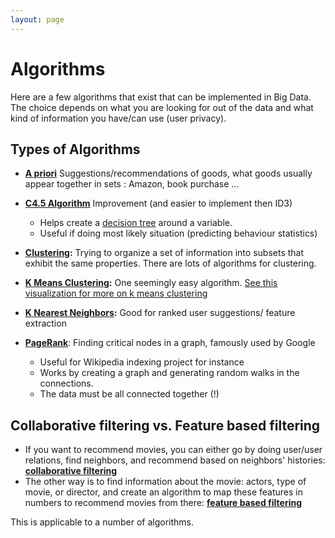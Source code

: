 ```yaml
---
layout: page
---
```


# Algorithms

Here are a few algorithms that exist that can be implemented in Big Data.
The choice depends on what you are looking for out of the data and what kind of information you have/can use (user privacy).


## Types of Algorithms

* **[A priori](A-priori)** Suggestions/recommendations of goods, what goods usually appear together in sets : Amazon, book purchase ...

* **[C4.5 Algorithm](C4.5-Algorithm)** Improvement (and easier to implement then ID3)
  * Helps create a [decision tree](http://en.wikipedia.org/wiki/Decision_tree) around a variable.
  * Useful if doing most likely situation (predicting behaviour statistics)

* **[Clustering](Clustering):** Trying to organize a set of information into subsets that exhibit the same properties. There are lots of algorithms for clustering.

* **[K Means Clustering](K-Means-Clustering):** One seemingly easy algorithm. [See this visualization for more on k means clustering](http://www.youtube.com/watch?v=aiJ8II94qck)

* **[K Nearest Neighbors](K-Nearest-Neighbors):** Good for ranked user suggestions/ feature extraction

* **[PageRank](PageRank)**: Finding critical nodes in a graph, famously used by Google
  * Useful for Wikipedia indexing project for instance
  * Works by creating a graph and generating random walks in the connections.
  * The data must be all connected together (!)

## Collaborative filtering vs. Feature based filtering
* If you want to recommend movies, you can either go by doing user/user relations, find neighbors, and recommend based on neighbors' histories: **[collaborative filtering](Collaborative-Filtering)**
* The other way is to find information about the movie: actors, type of movie, or director, and create an algorithm to map these features in numbers to recommend movies from there: **[feature based filtering](Feature-Based-Filtering)**

This is applicable to a number of algorithms.
